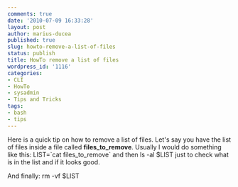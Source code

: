 ```yaml
---
comments: true
date: '2010-07-09 16:33:28'
layout: post
author: marius-ducea
published: true
slug: howto-remove-a-list-of-files
status: publish
title: HowTo remove a list of files
wordpress_id: '1116'
categories:
- CLI
- HowTo
- sysadmin
- Tips and Tricks
tags:
- bash
- tips
---
```


Here is a quick tip on how to remove a list of files. Let's say you have the list of files inside a file called **files_to_remove**. Usually I would do something like this:
    LIST=\`cat files_to_remove\`
and then
    ls -al $LIST
just to check what is in the list and if it looks good.

And finally:
    rm -vf $LIST
